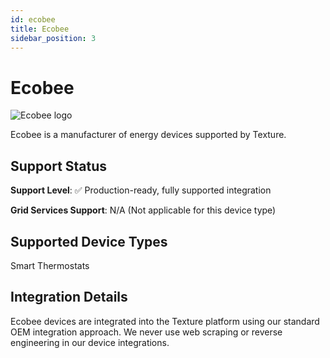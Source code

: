 ```yaml
---
id: ecobee
title: Ecobee
sidebar_position: 3
---
```


# Ecobee

<div style={{ textAlign: 'center', margin: '20px 0' }}>
  <img 
    src="https://device.cms.texture.energy/logo/%20Ecobee%20Vector%20Icon.svg" 
    alt="Ecobee logo" 
    style={{ maxWidth: '200px', maxHeight: '150px' }}
  />
</div>

Ecobee is a manufacturer of energy devices supported by Texture.



## Support Status

**Support Level**: ✅ Production-ready, fully supported integration

**Grid Services Support**: N/A (Not applicable for this device type)

## Supported Device Types

Smart Thermostats

## Integration Details

Ecobee devices are integrated into the Texture platform using our standard OEM integration approach. We never use web scraping or reverse engineering in our device integrations.

